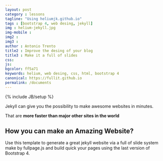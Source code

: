 ```yaml
---
layout: post
category : lessons
tagline: "Using heliumjk.github.io"
tags : [bootstrap 4, web desing, jekyll]
img : helium-jekyll.jpg
img-mobile :
img2 :
img3 :
author : Antonio Trento
title2 : Improve the desing of your blog
title3 : Make it a full of slides
css:
js:
bgcolor: ff5a71
keywords: helium, web desing, css, html, bootstrap 4
canonical: https://fullit.github.io
permalink: /documents
---
```

{% include JB/setup %}

Jekyll can give you the possibility to make awesome websites in minutes.
<!--more-->
That are **more faster than major other sites in the world**

## How you can make an Amazing Website?

Use this template to generate a great jekyll website via a full of slide system make by fullpage.js and build quick your pages using the last version of Bootstrap 4.

